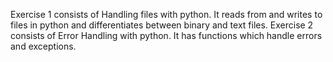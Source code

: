 Exercise 1 consists of Handling files with python. It reads from and writes to files in python and differentiates between binary and text files.
Exercise 2 consists of Error Handling with python. It has functions which handle errors and exceptions.
